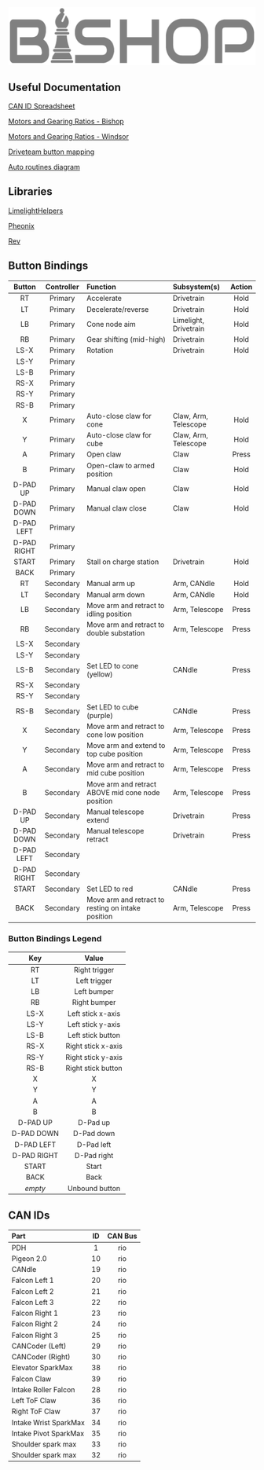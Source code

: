![Bishop](./doc/bishopLogo.png)

## Useful Documentation
[CAN ID Spreadsheet](https://docs.google.com/spreadsheets/d/1NtnqaaMVDYO0TyJ946Wxg0dBtV19xBe5mVzWcAWxIAw/edit?usp=sharing)

[Motors and Gearing Ratios - Bishop](https://docs.google.com/spreadsheets/d/1mly-FWH9S1RMrAUBcaXnyuavnCqU-cXk0Q0pLDEhZ-Y/edit?usp=sharing)

[Motors and Gearing Ratios - Windsor](https://docs.google.com/spreadsheets/d/1FxBIIsZFDOvoKsso25b7TmFgGUk4gB1KhH03Lld9y3U/edit?usp=sharing)

[Driveteam button mapping](https://docs.google.com/spreadsheets/d/1Z_SK2qxh_o4-e56WKn4cpELmqUnG5LR1-ANQ0Ndb_h8/edit?usp=sharing)

[Auto routines diagram](./doc/Auto%20Routines%20Diagram.pdf)

## Libraries 
[LimelightHelpers](https://github.com/LimelightVision/limelightlib-wpijava)

[Pheonix](https://store.ctr-electronics.com/software/)

[Rev](https://docs.revrobotics.com/sparkmax/software-resources/spark-max-api-information)

## Button Bindings

| Button      | Controller | Function                                           | Subsystem(s)          | Action |
| :---------: | :--------: | :------------------------------------------------- | :-------------------- | :----: |
| RT          | Primary    | Accelerate                                         | Drivetrain            | Hold   |
| LT          | Primary    | Decelerate/reverse                                 | Drivetrain            | Hold   |
| LB          | Primary    | Cone node aim                                      | Limelight, Drivetrain | Hold   |
| RB          | Primary    | Gear shifting (mid-high)                           | Drivetrain            | Hold   |
| LS-X        | Primary    | Rotation                                           | Drivetrain            | Hold   |
| LS-Y        | Primary    |                                                    |                       |        |
| LS-B        | Primary    |                                                    |                       |        |
| RS-X        | Primary    |                                                    |                       |        |
| RS-Y        | Primary    |                                                    |                       |        |
| RS-B        | Primary    |                                                    |                       |        |
| X           | Primary    | Auto-close claw for cone                           | Claw, Arm, Telescope  | Hold   |
| Y           | Primary    | Auto-close claw for cube                           | Claw, Arm, Telescope  | Hold   |
| A           | Primary    | Open claw                                          | Claw                  | Press  |
| B           | Primary    | Open-claw to armed position                        | Claw                  | Hold   |
| D-PAD UP    | Primary    | Manual claw open                                   | Claw                  | Hold   |
| D-PAD DOWN  | Primary    | Manual claw close                                  | Claw                  | Hold   |
| D-PAD LEFT  | Primary    |                                                    |                       |        |
| D-PAD RIGHT | Primary    |                                                    |                       |        |
| START       | Primary    | Stall on charge station                            | Drivetrain            | Hold   |
| BACK        | Primary    |                                                    |                       |        |
| RT          | Secondary  | Manual arm up                                      | Arm, CANdle           | Hold   |
| LT          | Secondary  | Manual arm down                                    | Arm, CANdle           | Hold   |
| LB          | Secondary  | Move arm and retract to idling position            | Arm, Telescope        | Press  |
| RB          | Secondary  | Move arm and retract to double substation          | Arm, Telescope        | Press  |
| LS-X        | Secondary  |                                                    |                       |        |
| LS-Y        | Secondary  |                                                    |                       |        |
| LS-B        | Secondary  | Set LED to cone (yellow)                           | CANdle                | Press  |
| RS-X        | Secondary  |                                                    |                       |        |
| RS-Y        | Secondary  |                                                    |                       |        |
| RS-B        | Secondary  | Set LED to cube (purple)                           | CANdle                | Press  |
| X           | Secondary  | Move arm and retract to cone low position          | Arm, Telescope        | Press  |
| Y           | Secondary  | Move arm and extend to top cube position           | Arm, Telescope        | Press  |
| A           | Secondary  | Move arm and retract to mid cube position          | Arm, Telescope        | Press  |
| B           | Secondary  | Move arm and retract ABOVE mid cone node position  | Arm, Telescope        | Press  |
| D-PAD UP    | Secondary  | Manual telescope extend                            | Drivetrain            | Press  |
| D-PAD DOWN  | Secondary  | Manual telescope retract                           | Drivetrain            | Press  |
| D-PAD LEFT  | Secondary  |                                                    |                       |        |
| D-PAD RIGHT | Secondary  |                                                    |                       |        |
| START       | Secondary  | Set LED to red                                     | CANdle                | Press  |
| BACK        | Secondary  | Move arm and retract to resting on intake position | Arm, Telescope        | Press  |

### Button Bindings Legend

| Key         | Value              |
| :---------: | :----------------: |
| RT          | Right trigger      |
| LT          | Left trigger       |
| LB          | Left bumper        |
| RB          | Right bumper       |
| LS-X        | Left stick x-axis  |
| LS-Y        | Left stick y-axis  |
| LS-B        | Left stick button  |
| RS-X        | Right stick x-axis |
| RS-Y        | Right stick y-axis |
| RS-B        | Right stick button |
| X           | X                  |
| Y           | Y                  |
| A           | A                  |
| B           | B                  |
| D-PAD UP    | D-Pad up           |
| D-PAD DOWN  | D-Pad down         |
| D-PAD LEFT  | D-Pad left         |
| D-PAD RIGHT | D-Pad right        |
| START       | Start              |
| BACK        | Back               |
| *empty*     | Unbound button     |


## CAN IDs

| Part                      | ID  | CAN Bus         |
| :------------------------ | :-: | :-------------: |
| PDH                       | 1   | rio             |
| Pigeon 2.0                | 10  | rio             |
| CANdle                    | 19  | rio             |
| Falcon Left 1             | 20  | rio             |
| Falcon Left 2             | 21  | rio             |
| Falcon Left 3             | 22  | rio             |
| Falcon Right 1            | 23  | rio             |
| Falcon Right 2            | 24  | rio             |
| Falcon Right 3            | 25  | rio             |
| CANCoder (Left)           | 29  | rio             |
| CANCoder (Right)          | 30  | rio             |
| Elevator SparkMax         | 38  | rio             |
| Falcon Claw               | 39  | rio             |
| Intake Roller Falcon      | 28  | rio             |
| Left ToF Claw             | 36  | rio             |
| Right ToF Claw            | 37  | rio             |
| Intake Wrist SparkMax     | 34  | rio             |
| Intake Pivot SparkMax     | 35  | rio             |
| Shoulder spark max        | 33  | rio             |
| Shoulder spark max        | 32  | rio             |
